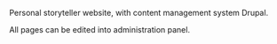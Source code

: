 Personal storyteller website, with content management system Drupal.

All pages can be edited into administration panel.